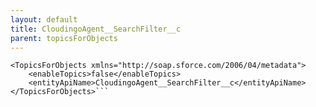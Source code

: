 ```yaml
---
layout: default
title: CloudingoAgent__SearchFilter__c
parent: topicsForObjects
---
```


```<?xml version="1.0" encoding="UTF-8"?>
<TopicsForObjects xmlns="http://soap.sforce.com/2006/04/metadata">
    <enableTopics>false</enableTopics>
    <entityApiName>CloudingoAgent__SearchFilter__c</entityApiName>
</TopicsForObjects>```
